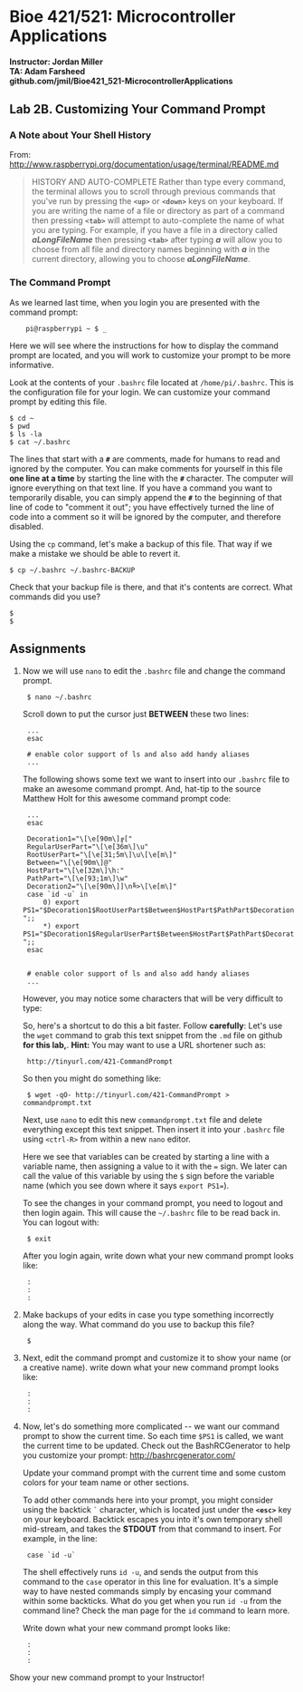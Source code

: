 # Bioe 421/521: Microcontroller Applications
#### Instructor: Jordan Miller<br>TA: Adam Farsheed<br>github.com/jmil/Bioe421_521-MicrocontrollerApplications


## Lab 2B. Customizing Your Command Prompt

### A Note about Your Shell History

From: http://www.raspberrypi.org/documentation/usage/terminal/README.md
		
> HISTORY AND AUTO-COMPLETE
> Rather than type every command, the terminal allows you to scroll through previous commands that you've run by pressing the **`<up>`** or **`<down>`** keys on your keyboard. If you are writing the name of a file or directory as part of a command then pressing **`<tab>`** will attempt to auto-complete the name of what you are typing. For example, if you have a file in a directory called **_aLongFileName_** then pressing **`<tab>`** after typing **_a_** will allow you to choose from all file and directory names beginning with **_a_** in the current directory, allowing you to choose **_aLongFileName_**.		
		

### The Command Prompt

As we learned last time, when you login you are presented with the command prompt:

		pi@raspberrypi ~ $ _

Here we will see where the instructions for how to display the command prompt are located, and you will work to customize your prompt to be more informative.


Look at the contents of your `.bashrc` file located at `/home/pi/.bashrc`. This is the configuration file for your login. We can customize your command prompt by editing this file.

	$ cd ~
	$ pwd
	$ ls -la
	$ cat ~/.bashrc
	
The lines that start with a **`#`** are comments, made for humans to read and ignored by the computer. You can make comments for yourself in this file **one line at a time** by starting the line with the **`#`** character. The computer will ignore everything on that text line. If you have a command you want to temporarily disable, you can simply append the **`#`** to the beginning of that line of code to "comment it out"; you have effectively turned the line of code into a comment so it will be ignored by the computer, and therefore disabled.

Using the `cp` command, let's make a backup of this file. That way if we make a mistake we should be able to revert it.

	$ cp ~/.bashrc ~/.bashrc-BACKUP

Check that your backup file is there, and that it's contents are correct. What commands did you use?

	$
	$


## Assignments


1. Now we will use `nano` to edit the `.bashrc` file and change the command prompt.

		$ nano ~/.bashrc

	Scroll down to put the cursor just **BETWEEN** these two lines:
	
		...
		esac

		# enable color support of ls and also add handy aliases
		...
	

	The following shows some text we want to insert into our `.bashrc` file to make an awesome command prompt. And, hat-tip to the source Matthew Holt for this awesome command prompt code:

		...
		esac

		Decoration1="\[\e[90m\]╔["
		RegularUserPart="\[\e[36m\]\u"
		RootUserPart="\[\e[31;5m\]\u\[\e[m\]"
		Between="\[\e[90m\]@"
		HostPart="\[\e[32m\]\h:"
		PathPart="\[\e[93;1m\]\w"
		Decoration2="\[\e[90m\]]\n╚>\[\e[m\]"
		case `id -u` in
		    0) export PS1="$Decoration1$RootUserPart$Between$HostPart$PathPart$Decoration2# ";;
		    *) export PS1="$Decoration1$RegularUserPart$Between$HostPart$PathPart$Decoration2$ ";;
		esac


		# enable color support of ls and also add handy aliases
		...

	However, you may notice some characters that will be very difficult to type:

	So, here's a shortcut to do this a bit faster. Follow **carefully**: Let's use the `wget` command to grab this text snippet from the `.md` file on github **for this lab,**. **Hint:** You may want to use a URL shortener such as:

		http://tinyurl.com/421-CommandPrompt
	
	So then you might do something like:

		$ wget -qO- http://tinyurl.com/421-CommandPrompt > commandprompt.txt

	Next, use `nano` to edit this new `commandprompt.txt` file and delete everything except this text snippet. Then insert it into your `.bashrc` file using `<ctrl-R>` from within a new `nano` editor.

	Here we see that variables can be created by starting a line with a variable name, then assigning a value to it with the `=` sign. We later can call the value of this variable by using the `$` sign before the variable name (which you see down where it says `export PS1=`).
 
	 To see the changes in your command prompt, you need to logout and then login again. This will cause the `~/.bashrc` file to be read back in. You can logout with:
 
		$ exit

	After you login again, write down what your new command prompt looks like:

		:
		:
		:
 

1. Make backups of your edits in case you type something incorrectly along the way. What command do you use to backup this file?

		$

1. Next, edit the command prompt and customize it to show your name (or a creative name). write down what your new command prompt looks like:

		:
		:
		:
 
1. Now, let's do something more complicated -- we want our command prompt to show the current time. So each time `$PS1` is called, we want the current time to be updated. Check out the BashRCGenerator to help you customize your prompt:
http://bashrcgenerator.com/

	Update your command prompt with the current time and some custom colors for your team name or other sections.
 
	To add other commands here into your prompt, you might consider using the backtick ``` ` ``` character, which is located just under the **`<esc>`** key on your keyboard. Backtick escapes you into it's own temporary shell mid-stream, and takes the **STDOUT** from that command to insert. For example, in the line:
 
		case `id -u`

	The shell effectively runs `id -u`, and sends the output from this command to the `case` operator in this line for evaluation. It's a simple way to have nested commands simply by encasing your command within some backticks. What do you get when you run `id -u` from the command line? Check the man page for the `id` command to learn more.

	Write down what your new command prompt looks like:

		:
		:
		:

	 	

Show your new command prompt to your Instructor!
 
